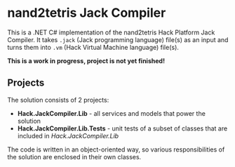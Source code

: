# nand2tetris Jack Compiler

This is a .NET C# implementation of the nand2tetris Hack Platform Jack Compiler.
It takes `.jack` (Jack programming language) file(s) as an input and turns them
into `.vm` (Hack Virtual Machine language) file(s).

**This is a work in progress, project is not yet finished!**

## Projects

The solution consists of 2 projects:

- **Hack.JackCompiler.Lib** - all services and models that power the solution
- **Hack.JackCompiler.Lib.Tests** - unit tests of a subset of classes that are
  included in *Hack.JackCompiler.Lib*

The code is written in an object-oriented way, so various responsibilities of
the solution are enclosed in their own classes.